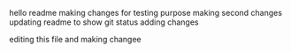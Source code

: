 hello readme
making changes for testing purpose 
making second changes  
updating readme to show git status
adding changes


editing this file and making changee
